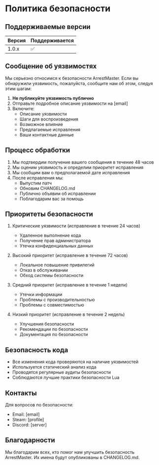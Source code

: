 # Политика безопасности

## Поддерживаемые версии

| Версия | Поддерживается |
|--------|----------------|
| 1.0.x  | :white_check_mark: |

## Сообщение об уязвимостях

Мы серьезно относимся к безопасности ArrestMaster. Если вы обнаружили уязвимость, пожалуйста, сообщите нам об этом, следуя этим шагам:

1. **Не публикуйте уязвимость публично**
2. Отправьте подробное описание уязвимости на [email]
3. Включите:
   - Описание уязвимости
   - Шаги для воспроизведения
   - Возможное влияние
   - Предлагаемые исправления
   - Ваши контактные данные

## Процесс обработки

1. Мы подтвердим получение вашего сообщения в течение 48 часов
2. Мы оценим уязвимость и определим приоритет исправления
3. Мы сообщим вам о предполагаемой дате исправления
4. После исправления мы:
   - Выпустим патч
   - Обновим CHANGELOG.md
   - Публично объявим об исправлении
   - Поблагодарим вас за помощь

## Приоритеты безопасности

1. Критические уязвимости (исправление в течение 24 часов)
   - Удаленное выполнение кода
   - Получение прав администратора
   - Утечка конфиденциальных данных

2. Высокий приоритет (исправление в течение 72 часов)
   - Локальное повышение привилегий
   - Отказ в обслуживании
   - Обход системы безопасности

3. Средний приоритет (исправление в течение 1 недели)
   - Утечки информации
   - Проблемы с производительностью
   - Проблемы с совместимостью

4. Низкий приоритет (исправление в течение 2 недель)
   - Улучшения безопасности
   - Рекомендации по безопасности
   - Документация по безопасности

## Безопасность кода

- Все изменения кода проверяются на наличие уязвимостей
- Используется статический анализ кода
- Проводятся регулярные аудиты безопасности
- Соблюдаются лучшие практики безопасности Lua

## Контакты

Для вопросов по безопасности:
- Email: [email]
- Steam: [profile]
- Discord: [server]

## Благодарности

Мы благодарим всех, кто помог нам улучшить безопасность ArrestMaster. Их имена будут опубликованы в CHANGELOG.md. 
